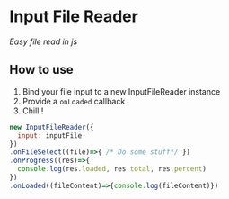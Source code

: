 # Input File Reader
_Easy file read in js_

## How to use
1. Bind your file input to a new InputFileReader instance
1. Provide a `onLoaded` callback
1. Chill !

```js
new InputFileReader({
  input: inputFile
})
.onFileSelect((file)=>{ /* Do some stuff*/ })
.onProgress((res)=>{
  console.log(res.loaded, res.total, res.percent)
})
.onLoaded((fileContent)=>{console.log(fileContent)})
```
